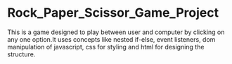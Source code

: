 # Rock_Paper_Scissor_Game_Project
This is a game designed to play between user and computer by clicking on any one option.It uses concepts like nested if-else, event listeners, dom manipulation of javascript, css for styling and html for designing the structure.
